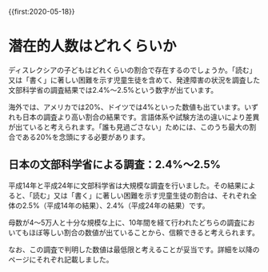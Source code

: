 {{first:2020-05-18}}
# 潜在的人数はどれくらいか

ディスレクシアの子どもはどれくらいの割合で存在するのでしょうか。「読む」又は「書く」に著しい困難を示す児童生徒を含めて、発達障害の状況を調査した文部科学省の調査結果では2.4%～2.5%という数字が出ています。

海外では、アメリカでは20%、ドイツでは4%といった数値も出ています。いずれも日本の調査より高い割合の結果です。言語体系や試験方法の違いにより差異が出ていると考えられます。「誰も見過ごさない」ためには、このうち最大の割合である20%を念頭にする必要があります。

## 日本の文部科学省による調査：2.4%～2.5%
平成14年と平成24年に文部科学省は大規模な調査を行いました。その結果によると、「読む」又は「書く」に著しい困難を示す児童生徒の割合は、それぞれ全体の2.5%（平成14年の結果）、2.4%（平成24年の結果）です。

母数が4～5万人と十分な規模な上に、10年間を経て行われたどちらの調査においてもほぼ等しい割合の数値が出ていることから、信頼できると考えられます。

なお、この調査で判明した数値は最低限と考えることが妥当です。詳細を以降のページにそれぞれ記載しました。
